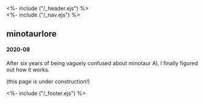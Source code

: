 <!DOCTYPE html>
<html lang="en">
<head>
<%- include ("/_header.ejs") %>
</head>
<body>
<div class="wrapper">
<%- include ("/_nav.ejs") %>
<section id="main-content">
<h1 class="post-title">minotaurlore</h1>
<h4 class="post-meta">2020-08</h4>

After six years of being vaguely confused about minotaur AI, I finally figured out how it works.

(this page is under construction!)

</section>
<%- include ("/_footer.ejs") %>
</body>
</html>
